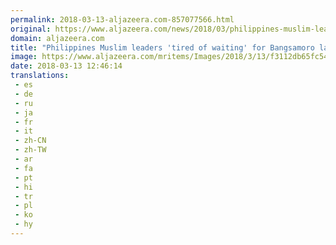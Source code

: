 ```yaml
---
permalink: 2018-03-13-aljazeera.com-857077566.html
original: https://www.aljazeera.com/news/2018/03/philippines-muslim-leaders-tired-waiting-bangsamoro-law-180313082611504.html
domain: aljazeera.com
title: "Philippines Muslim leaders 'tired of waiting' for Bangsamoro law"
image: https://www.aljazeera.com/mritems/Images/2018/3/13/f3112db65fc54d2895a5577fbcdc107c_18.jpg
date: 2018-03-13 12:46:14
translations: 
 - es
 - de
 - ru
 - ja
 - fr
 - it
 - zh-CN
 - zh-TW
 - ar
 - fa
 - pt
 - hi
 - tr
 - pl
 - ko
 - hy
---
```


